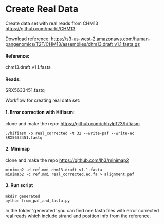 # Create Real Data

Create data set with real reads from CHM13 https://github.com/marbl/CHM13

Download reference: 
https://s3-us-west-2.amazonaws.com/human-pangenomics/T2T/CHM13/assemblies/chm13.draft_v1.1.fasta.gz

#### Reference:
chm13.draft_v1.1.fasta
#### Reads:
SRX5633451.fastq

Workflow for creating real data set:
#### 1. Error correction with Hifiasm:
clone and make the repo: https://github.com/chhylp123/hifiasm
```
./hifiasm -o real_corrected -t 32 --write-paf --write-ec SRX5633451.fastq
```

#### 2. Minimap
clone and make the repo https://github.com/lh3/minimap2
```
minimap2 -d ref.mmi chm13.draft_v1.1.fasta
minimap2 -c ref.mmi real_corrected.ec.fa > alignment.paf
```
#### 3. Run script
 
```
mkdir generated
python from_paf_and_fasta.py
```

In the folder 'generated' you can find one fasta files with error corrected real reads which include strand and position info from the reference.

